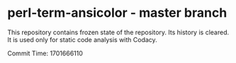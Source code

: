 # perl-term-ansicolor - master branch

This repository contains frozen state of the repository.
Its history is cleared. It is used only for static code
analysis with Codacy.

Commit Time: 1701666110